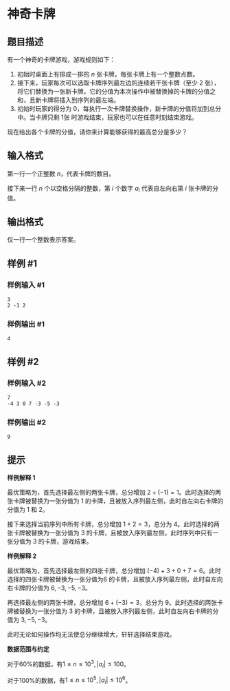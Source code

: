 # 神奇卡牌

## 题目描述

有一个神奇的卡牌游戏，游戏规则如下：

1. 初始时桌面上有排成一排的 $n$ 张卡牌，每张卡牌上有一个整数点数。
2. 接下来，玩家每次可以选取卡牌序列最左边的连续若干张卡牌（至少 $2$ 张），将它们替换为一张新卡牌，它的分值为本次操作中被替换掉的卡牌的分值之和，且新卡牌将插入到序列的最左端。
3. 初始时玩家的得分为 $0$，每执行一次卡牌替换操作，新卡牌的分值将加到总分中。当卡牌只剩 $1$张 时游戏结束，玩家也可以在任意时刻结束游戏。

现在给出各个卡牌的分值，请你来计算能够获得的最高总分是多少？

## 输入格式

第一行一个正整数 $n$，代表卡牌的数目。

接下来一行 $n$ 个以空格分隔的整数，第 $i$ 个数字 $a_i$ 代表自左向右第 $i$ 张卡牌的分值。

## 输出格式

仅一行一个整数表示答案。

## 样例 #1

### 样例输入 #1

```
3
2 -1 2
```

### 样例输出 #1

```
4
```

## 样例 #2

### 样例输入 #2

```
7
-4 3 0 7 -3 -5 -3
```

### 样例输出 #2

```
9
```

## 提示

**样例解释 1**

最优策略为，首先选择最左侧的两张卡牌，总分增加 $2 + (-1) = 1$。此时选择的两张卡牌被替换为一张分值为 $1$ 的卡牌，且被放入序列最左侧，此时自左向右卡牌的分值为 $1$ 和 $2$。

接下来选择当前序列中所有卡牌，总分增加 $1 + 2 = 3$，总分为 $4$。此时选择的两张卡牌被替换为一张分值为 $3$ 的卡牌，且被放入序列最左侧，此时序列中只有一张分值为 $3$ 的卡牌，游戏结束。

**样例解释 2**


最优策略为，首先选择最左侧的四张卡牌，总分增加  $(-4) + 3 + 0 + 7 = 6$。此时选择的四张卡牌被替换为一张分值为$6$ 的卡牌，且被放入序列最左侧，此时自左向右卡牌的分值为 $6, -3, -5, -3$。

再选择最左侧的两张卡牌，总分增加 $6 + (-3) = 3$，总分为 $9$。此时选择的两张卡牌被替换为一张分值为 $3$ 的卡牌，且被放入序列最左侧，此时自左向右卡牌的分值为 $3, -5, -3$。

此时无论如何操作均无法使总分继续增大，轩轩选择结束游戏。

**数据范围与约定**

对于$60\%$的数据，有$1\le n\le 10^3, |a_i| \le 100$。

对于$100\%$的数据，有$1\le n\le 10^5, |a_i| \le 10^6$。